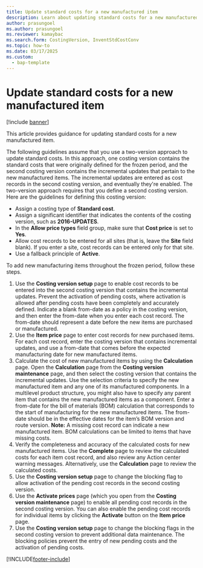 ```yaml
---
title: Update standard costs for a new manufactured item
description: Learn about updating standard costs for a new manufactured item, including a list of guidelines for defining costing versions.
author: prasungoel
ms.author: prasungoel
ms.reviewer: kamaybac
ms.search.form: CostingVersion, InventStdCostConv
ms.topic: how-to
ms.date: 03/17/2025
ms.custom: 
  - bap-template
---
```


# Update standard costs for a new manufactured item

[!include [banner](../includes/banner.md)]

This article provides guidance for updating standard costs for a new manufactured item.

The following guidelines assume that you use a two-version approach to update standard costs. In this approach, one costing version contains the standard costs that were originally defined for the frozen period, and the second costing version contains the incremental updates that pertain to the new manufactured items. The incremental updates are entered as cost records in the second costing version, and eventually they're enabled. The two-version approach requires that you define a second costing version. Here are the guidelines for defining this costing version:

- Assign a costing type of **Standard cost**.
- Assign a significant identifier that indicates the contents of the costing version, such as **2016-UPDATES**.
- In the **Allow price types** field group, make sure that **Cost price** is set to **Yes**.
- Allow cost records to be entered for all sites (that is, leave the **Site** field blank). If you enter a site, cost records can be entered only for that site.
- Use a fallback principle of **Active**.

To add new manufacturing items throughout the frozen period, follow these steps.

1. Use the **Costing version setup** page to enable cost records to be entered into the second costing version that contains the incremental updates. Prevent the activation of pending costs, where activation is allowed after pending costs have been completely and accurately defined. Indicate a blank from-date as a policy in the costing version, and then enter the from-date when you enter each cost record. The from-date should represent a date before the new items are purchased or manufactured.
1. Use the **Item price** page to enter cost records for new purchased items. For each cost record, enter the costing version that contains incremental updates, and use a from-date that comes before the expected manufacturing date for new manufactured items.
1. Calculate the cost of new manufactured items by using the **Calculation** page. Open the **Calculation** page from the **Costing version maintenance** page, and then select the costing version that contains the incremental updates. Use the selection criteria to specify the new manufactured item and any one of its manufactured components. In a multilevel product structure, you might also have to specify any parent item that contains the new manufactured items as a component. Enter a from-date for the bill of materials (BOM) calculation that corresponds to the start of manufacturing for the new manufactured items. The from-date should be in the effective dates for the item’s BOM version and route version. **Note:** A missing cost record can indicate a new manufactured item. BOM calculations can be limited to items that have missing costs.
1. Verify the completeness and accuracy of the calculated costs for new manufactured items. Use the **Complete** page to review the calculated costs for each item cost record, and also review any Action center warning messages. Alternatively, use the **Calculation** page to review the calculated costs.
1. Use the **Costing version setup** page to change the blocking flag to allow activation of the pending cost records in the second costing version.
1. Use the **Activate prices** page (which you open from the **Costing version maintenance** page) to enable all pending cost records in the second costing version. You can also enable the pending cost records for individual items by clicking the **Activate** button on the **Item price** page.
1. Use the **Costing version setup** page to change the blocking flags in the second costing version to prevent additional data maintenance. The blocking policies prevent the entry of new pending costs and the activation of pending costs.

[!INCLUDE[footer-include](../../includes/footer-banner.md)]
